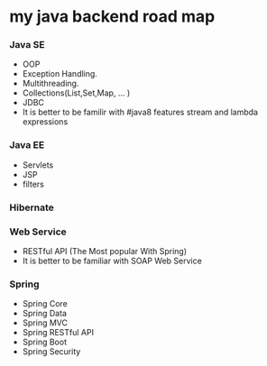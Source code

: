 # my java backend road map

### Java SE

- OOP
- Exception Handling.
- Multithreading.
- Collections(List,Set,Map, ... )
- JDBC 
- It is better to be familir with #java8 features stream and lambda expressions


### Java EE

- Servlets
- JSP
- filters

### Hibernate

### Web Service

- RESTful API (The Most popular With Spring)
- It is better to be familiar with SOAP Web Service

### Spring

- Spring Core
- Spring Data
- Spring MVC
- Spring RESTful API
- Spring Boot
- Spring Security
